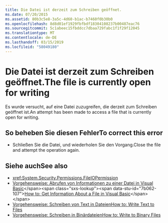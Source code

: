 ```yaml
---
title: Die Datei ist derzeit zum Schreiben geöffnet.
ms.date: 07/20/2015
ms.assetid: 80b3c5e8-3a5c-4d60-b1ac-b7460f0b30b0
ms.openlocfilehash: 8d8d01ef1929fbfbdf18304108237b00487eac76
ms.sourcegitcommit: 5c1abeec15fbddcc7dbaa729fabc1f1f29f12045
ms.translationtype: MT
ms.contentlocale: de-DE
ms.lasthandoff: 03/15/2019
ms.locfileid: "58049180"
---
```

# <a name="the-file-is-currently-open-for-writing"></a><span data-ttu-id="7b062-102">Die Datei ist derzeit zum Schreiben geöffnet.</span><span class="sxs-lookup"><span data-stu-id="7b062-102">The file is currently open for writing</span></span>
<span data-ttu-id="7b062-103">Es wurde versucht, auf eine Datei zuzugreifen, die derzeit zum Schreiben geöffnet ist.</span><span class="sxs-lookup"><span data-stu-id="7b062-103">An attempt has been made to access a file that is currently open for writing.</span></span>  
  
## <a name="to-correct-this-error"></a><span data-ttu-id="7b062-104">So beheben Sie diesen Fehler</span><span class="sxs-lookup"><span data-stu-id="7b062-104">To correct this error</span></span>  
  
-   <span data-ttu-id="7b062-105">Schließen Sie die Datei, und wiederholen Sie den Vorgang.</span><span class="sxs-lookup"><span data-stu-id="7b062-105">Close the file and attempt the operation again.</span></span>  
  
## <a name="see-also"></a><span data-ttu-id="7b062-106">Siehe auch</span><span class="sxs-lookup"><span data-stu-id="7b062-106">See also</span></span>

- <xref:System.Security.Permissions.FileIOPermission>
- <span data-ttu-id="7b062-107">[Vorgehensweise: Abrufen von Informationen zu einer Datei in Visual Basic](https://docs.microsoft.com/previous-versions/visualstudio/visual-studio-2010/abtzf6f7(v=vs.100))</span><span class="sxs-lookup"><span data-stu-id="7b062-107">[How to: Get Information About a File in Visual Basic](https://docs.microsoft.com/previous-versions/visualstudio/visual-studio-2010/abtzf6f7(v=vs.100))</span></span>
- [<span data-ttu-id="7b062-108">Vorgehensweise: Schreiben von Text in Dateien</span><span class="sxs-lookup"><span data-stu-id="7b062-108">How to: Write Text to Files</span></span>](../../visual-basic/developing-apps/programming/drives-directories-files/how-to-write-text-to-files.md)
- [<span data-ttu-id="7b062-109">Vorgehensweise: Schreiben in Binärdateien</span><span class="sxs-lookup"><span data-stu-id="7b062-109">How to: Write to Binary Files</span></span>](../../visual-basic/developing-apps/programming/drives-directories-files/how-to-write-to-binary-files.md)
